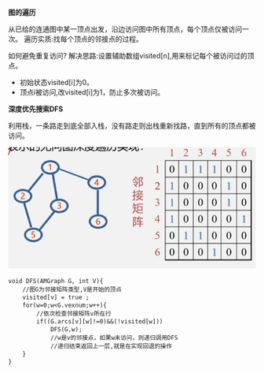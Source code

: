 
**图的遍历**

从已给的连通图中某一顶点出发，沿边访问图中所有顶点，每个顶点仅被访问一次。
遍历实质:找每个顶点的邻接点的过程。

如何避免重复访问?
解决思路:设置辅助数组visited[n],用来标记每个被访问过的顶点。
- 初始状态visited[i]为0。
- 顶点i被访问,改visited[i]为1，防止多次被访问。

**深度优先搜索DFS**

利用栈，一条路走到底全部入栈，没有路走则出栈重新找路，直到所有的顶点都被访问。

<img src="../imgs/basic/深度优先.png">

```
void DFS(AMGraph G, int V){
    //图G为邻接矩阵类型,V是开始的顶点
    visited[v] = true ;
    for(w=0;w<G.vexnum;w++){
        //依次检查邻接矩阵v所在行
        if((G.arcs[v][w]!=0)&&(!visited[w]))
            DFS(G,w);
            //w是v的邻接点，如果w未访问，则递归调用DFS
            //递归结束返回上一层,就是在实现回退的操作
    }
}
```
